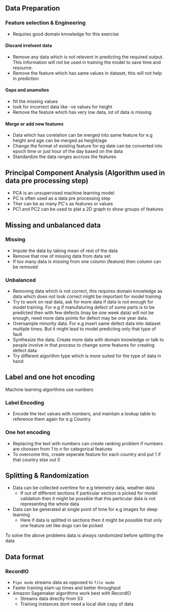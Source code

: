 ## Data Preparation

### Feature selection & Engineering
- Requires good domain knowledge for this exercise

#### Discard irrelvent data
- Remove any data which is not relevent in predicting the required output. This information will not be used in training the model to save time and resource.
- Remove the feature which has same values in dataset, this will not help in prediction

#### Gaps and anamolies
- fill the missing values
- look for incorrect data like -ve values for height
- Remove the feature which has very low data, lot of data is missing

#### Merge or add new features
- Data which has corelation can be merged into same feature for e.g height and age can be merged as height/age
- Change the format of existing feature for eg date can be converted into epoch time or just hour of the day based on the data
- Standardize the data ranges accross the features


## Principal Component Analysis (Algorithm used in data pre processing step)
- PCA is an unsupervised machine learning model
- PC is often used as a data pre processing step
- Ther can be as many PC's as features or values
- PC1 and PC2 can be used to plat a 2D graph to show groups of features

## Missing and unbalanced data

### Missing
- Impute the data by taking mean of rest of the data
- Remove that row of missing data from data set
- If too many data is missing from one column (feature) then column can be removed

### Unbalanced
- Removing data which is not correct, this requires domain knowledge as data which does not look correct might be important for model training
- Try to work on real data, ask for more data if data is not enough for model training. For e.g if manufaturing defect of some parts is to be predicted then with few defects (may be one week data) will not be enough, need more data points for defect may be one year data.
- Oversample minority data. For e.g insert same defect data into dataset multiple times. But it might lead to model predicting only that type of fault
- Synthesize the data. Create more data with domain knowledge or talk to people involve in that process to change some features for creating defect data
- Try different algorithm type which is more suited for the type of data in hand

## Label and one hot encoding
Machine learning algorithms use numbers

### Label Encoding
- Encode the text values with numbers, and maintain a lookup table to reference them again for e.g Country

### One hot encoding
- Replacing the text with numbers can create ranking problem if numbers are choosen from 1 to n for categorical features
- To overcome this, create seperate feature for each country and put 1 if that country else out 0

## Splitting & Randomization
- Data can be collected overtime for e.g telemetry data, weather data
  - If out of different sections if particular section is picked for model validation then it might be possible that this particular data is not representing the whole data
- Data can be generated at single point of time for e.g images for deep learning
  - Here if data is splitted in sections then it might be possible that only one feature set like dogs can be picked

To solve the above problems data is always randomized before splitting the data

## Data format

### RecordIO
- `Pipe mode` streams data as opposed to `file mode`
- Faster training start-up times and better throughput
- Amazon Sagemaker algorithms work best with RecordIO
  - Streams data directly from S3
  - Training instances dont need a local disk copy of data





